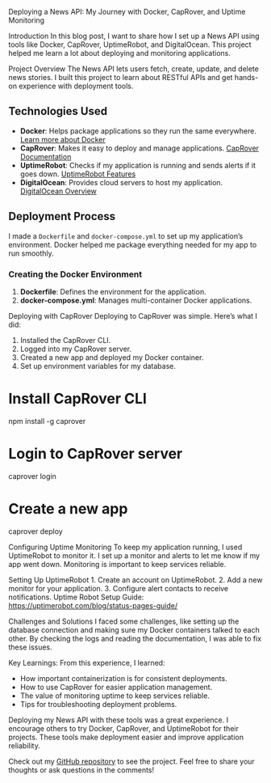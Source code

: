 Deploying a News API: My Journey with Docker, CapRover, and Uptime Monitoring

Introduction
In this blog post, I want to share how I set up a News API using tools like Docker, CapRover, UptimeRobot, and DigitalOcean. This project helped me learn a lot about deploying and monitoring applications.

Project Overview
The News API lets users fetch, create, update, and delete news stories. I built this project to learn about RESTful APIs and get hands-on experience with deployment tools.

## Technologies Used

- **Docker**: Helps package applications so they run the same everywhere. [Learn more about Docker](https://www.docker.com/why-docker)
- **CapRover**: Makes it easy to deploy and manage applications. [CapRover Documentation](https://caprover.com/docs/)
- **UptimeRobot**: Checks if my application is running and sends alerts if it goes down. [UptimeRobot Features](https://uptimerobot.com/)
- **DigitalOcean**: Provides cloud servers to host my application. [DigitalOcean Overview](https://www.digitalocean.com/)

## Deployment Process

  I made a `Dockerfile` and `docker-compose.yml` to set up my application’s environment. Docker helped me package everything needed for my app to run smoothly.

### Creating the Docker Environment

1. **Dockerfile**: Defines the environment for the application.
2. **docker-compose.yml**: Manages multi-container Docker applications.

Deploying with CapRover
  Deploying to CapRover was simple. Here’s what I did:
   1. Installed the CapRover CLI.
   2. Logged into my CapRover server.
   3. Created a new app and deployed my Docker container.
   4. Set up environment variables for my database.
   
# Install CapRover CLI
npm install -g caprover

# Login to CapRover server
caprover login

# Create a new app
caprover deploy

   Configuring Uptime Monitoring
   To keep my application running, I used UptimeRobot to monitor it. I set up a monitor and alerts to let me know if my app went down. Monitoring is important to keep services reliable.

   Setting Up UptimeRobot
      1. Create an account on UptimeRobot.
      2. Add a new monitor for your application.
      3. Configure alert contacts to receive notifications.
   Uptime Robot Setup Guide: https://uptimerobot.com/blog/status-pages-guide/
   
   Challenges and Solutions
   I faced some challenges, like setting up the database connection and making sure my Docker containers talked to each other. By checking the logs and reading the documentation, I was able to fix these issues.

  Key Learnings:
   From this experience, I learned:
   - How important containerization is for consistent deployments.
   - How to use CapRover for easier application management.
   - The value of monitoring uptime to keep services reliable.
   - Tips for troubleshooting deployment problems.


   Deploying my News API with these tools was a great experience. I encourage others to try Docker, CapRover, and UptimeRobot for their projects. These tools make deployment easier and improve application reliability.

   Check out my [GitHub repository](https://github.com/astevens246/news-api) to see the project. Feel free to share your thoughts or ask questions in the comments!
```
